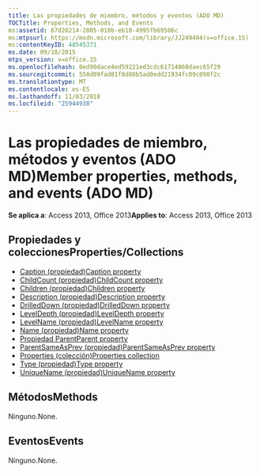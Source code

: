 ```yaml
---
title: Las propiedades de miembro, métodos y eventos (ADO MD)
TOCTitle: Properties, Methods, and Events
ms:assetid: 67d28214-2805-010b-eb10-4995fb69506c
ms:mtpsurl: https://msdn.microsoft.com/library/JJ249404(v=office.15)
ms:contentKeyID: 48545371
ms.date: 09/18/2015
mtps_version: v=office.15
ms.openlocfilehash: 0ed90dace4ed59221ed3cdc61714060daec65f29
ms.sourcegitcommit: 558d09fad81f8d80b5ad0edd21934fc09c098f2c
ms.translationtype: MT
ms.contentlocale: es-ES
ms.lasthandoff: 11/03/2018
ms.locfileid: "25944938"
---
```

# <a name="member-properties-methods-and-events-ado-md"></a><span data-ttu-id="c74c2-102">Las propiedades de miembro, métodos y eventos (ADO MD)</span><span class="sxs-lookup"><span data-stu-id="c74c2-102">Member properties, methods, and events (ADO MD)</span></span>

<span data-ttu-id="c74c2-103">**Se aplica a**: Access 2013, Office 2013</span><span class="sxs-lookup"><span data-stu-id="c74c2-103">**Applies to**: Access 2013, Office 2013</span></span>

## <a name="propertiescollections"></a><span data-ttu-id="c74c2-104">Propiedades y colecciones</span><span class="sxs-lookup"><span data-stu-id="c74c2-104">Properties/Collections</span></span>

- [<span data-ttu-id="c74c2-105">Caption (propiedad)</span><span class="sxs-lookup"><span data-stu-id="c74c2-105">Caption property</span></span>](caption-property-ado-md.md)
- [<span data-ttu-id="c74c2-106">ChildCount (propiedad)</span><span class="sxs-lookup"><span data-stu-id="c74c2-106">ChildCount property</span></span>](childcount-property-ado-md.md)
- [<span data-ttu-id="c74c2-107">Children (propiedad)</span><span class="sxs-lookup"><span data-stu-id="c74c2-107">Children property</span></span>](children-property-ado-md.md)
- [<span data-ttu-id="c74c2-108">Description (propiedad)</span><span class="sxs-lookup"><span data-stu-id="c74c2-108">Description property</span></span>](description-property-ado-md.md)
- [<span data-ttu-id="c74c2-109">DrilledDown (propiedad)</span><span class="sxs-lookup"><span data-stu-id="c74c2-109">DrilledDown property</span></span>](drilleddown-property-ado-md.md)
- [<span data-ttu-id="c74c2-110">LevelDepth (propiedad)</span><span class="sxs-lookup"><span data-stu-id="c74c2-110">LevelDepth property</span></span>](leveldepth-property-ado-md.md)
- [<span data-ttu-id="c74c2-111">LevelName (propiedad)</span><span class="sxs-lookup"><span data-stu-id="c74c2-111">LevelName property</span></span>](levelname-property-ado-md.md)
- [<span data-ttu-id="c74c2-112">Name (propiedad)</span><span class="sxs-lookup"><span data-stu-id="c74c2-112">Name property</span></span>](name-property-ado-md.md)
- [<span data-ttu-id="c74c2-113">Propiedad Parent</span><span class="sxs-lookup"><span data-stu-id="c74c2-113">Parent property</span></span>](parent-property-ado-md.md)
- [<span data-ttu-id="c74c2-114">ParentSameAsPrev (propiedad)</span><span class="sxs-lookup"><span data-stu-id="c74c2-114">ParentSameAsPrev property</span></span>](parentsameasprev-property-ado-md.md)
- [<span data-ttu-id="c74c2-115">Properties (colección)</span><span class="sxs-lookup"><span data-stu-id="c74c2-115">Properties collection</span></span>](properties-collection-ado.md)
- [<span data-ttu-id="c74c2-116">Type (propiedad)</span><span class="sxs-lookup"><span data-stu-id="c74c2-116">Type property</span></span>](type-property-ado-md.md)
- [<span data-ttu-id="c74c2-117">UniqueName (propiedad)</span><span class="sxs-lookup"><span data-stu-id="c74c2-117">UniqueName property</span></span>](uniquename-property-ado-md.md)


## <a name="methods"></a><span data-ttu-id="c74c2-118">Métodos</span><span class="sxs-lookup"><span data-stu-id="c74c2-118">Methods</span></span>

<span data-ttu-id="c74c2-119">Ninguno.</span><span class="sxs-lookup"><span data-stu-id="c74c2-119">None.</span></span>

## <a name="events"></a><span data-ttu-id="c74c2-120">Eventos</span><span class="sxs-lookup"><span data-stu-id="c74c2-120">Events</span></span>

<span data-ttu-id="c74c2-121">Ninguno.</span><span class="sxs-lookup"><span data-stu-id="c74c2-121">None.</span></span>

